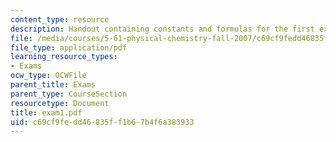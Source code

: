 ```yaml
---
content_type: resource
description: Handout containing constants and formulas for the first exam.
file: /media/courses/5-61-physical-chemistry-fall-2007/c69cf9fedd46835ff1b67b4f6a383933_exam1.pdf
file_type: application/pdf
learning_resource_types:
- Exams
ocw_type: OCWFile
parent_title: Exams
parent_type: CourseSection
resourcetype: Document
title: exam1.pdf
uid: c69cf9fe-dd46-835f-f1b6-7b4f6a383933
---
```

